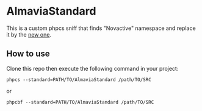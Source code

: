 # AlmaviaStandard

This is a custom phpcs sniff that finds "Novactive" namespace and replace it by the [new one](https://github.com/tdjebali/AlmaviaStandard/blob/main/Sniffs/Namespaces/DisallowOldNamesapceSniff.php#L12).

## How to use

Clone this repo then execute the following command in your project:

``phpcs --standard=PATH/TO/AlmaviaStandard /path/TO/SRC``

or

``phpcbf --standard=PATH/TO/AlmaviaStandard /path/TO/SRC``
